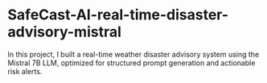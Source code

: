 # SafeCast-AI-real-time-disaster-advisory-mistral
In this project, I built a real-time weather disaster advisory system using the Mistral 7B LLM, optimized for structured prompt generation and actionable risk alerts.
